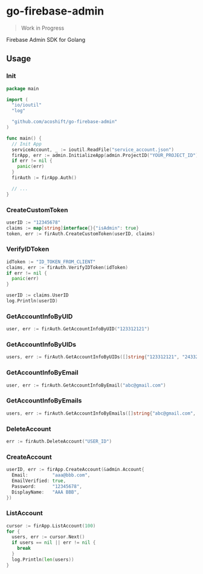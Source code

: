 # go-firebase-admin

> Work in Progress

Firebase Admin SDK for Golang

## Usage

### Init

```go
package main

import (
  "io/ioutil"
  "log"

  "github.com/acoshift/go-firebase-admin"
)

func main() {
  // Init App
  serviceAccount, _ := ioutil.ReadFile("service_account.json")
  firApp, err := admin.InitializeApp(admin.ProjectID("YOUR_PROJECT_ID"), admin.ServiceAccount(serviceAccount))
  if err != nil {
    panic(err)
  }
  firAuth := firApp.Auth()

  // ...
}
```

### CreateCustomToken

```go
userID := "12345678"
claims := map[string]interface{}{"isAdmin": true}
token, err := firAuth.CreateCustomToken(userID, claims)
```

### VerifyIDToken

```go
idToken := "ID_TOKEN_FROM_CLIENT"
claims, err := firAuth.VerifyIDToken(idToken)
if err != nil {
  panic(err)
}

userID := claims.UserID
log.Println(userID)
```

### GetAccountInfoByUID

```go
user, err := firAuth.GetAccountInfoByUID("123312121")
```

### GetAccountInfoByUIDs

```go
users, err := firAuth.GetAccountInfoByUIDs([]string{"123312121", "2433232", "12121211"})
```

### GetAccountInfoByEmail

```go
user, err := firAuth.GetAccountInfoByEmail("abc@gmail.com")
```

### GetAccountInfoByEmails

```go
users, err := firAuth.GetAccountInfoByEmails([]string{"abc@gmail.com", "qqq@hotmail.com", "aaaqaq@aaa.com"})
```

### DeleteAccount

```go
err := firAuth.DeleteAccount("USER_ID")
```

### CreateAccount

```go
userID, err := firApp.CreateAccount(&admin.Account{
  Email:         "aaa@bbb.com",
  EmailVerified: true,
  Password:      "12345678",
  DisplayName:   "AAA BBB",
})
```

### ListAccount

```go
cursor := firApp.ListAccount(100)
for {
  users, err := cursor.Next()
  if users == nil || err != nil {
    break
  }
  log.Println(len(users))
}
```
